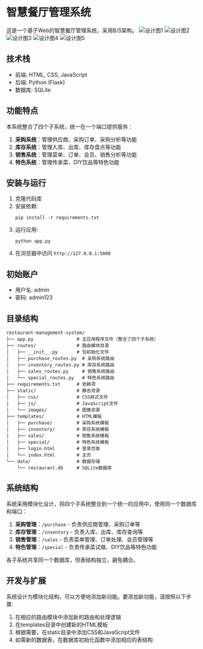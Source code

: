 # 智慧餐厅管理系统

这是一个基于Web的智慧餐厅管理系统，采用B/S架构。
![设计图1](https://github.com/user-attachments/assets/303671c7-007d-4d55-9eb7-1eb3ea927f4c)
![设计图2](https://github.com/user-attachments/assets/9a24aba8-c19f-4632-9e5b-06449ed28880)
![设计图3](https://github.com/user-attachments/assets/f575f335-0e2a-487f-87ef-53d7700beee9)
![设计图4](https://github.com/user-attachments/assets/d9496977-e656-4d3f-a744-4fc7eb957607)
![设计图5](https://github.com/user-attachments/assets/b775d12a-2635-4527-adf9-605e2ae6ebeb)

## 技术栈

- 前端: HTML, CSS, JavaScript
- 后端: Python (Flask)
- 数据库: SQLite

## 功能特点

本系统整合了四个子系统，统一在一个端口提供服务：

1. **采购系统**：管理供应商、采购订单、采购分析等功能
2. **库存系统**：管理入库、出库、库存盘点等功能
3. **销售系统**：管理菜单、订单、会员、销售分析等功能
4. **特色系统**：管理传承菜、DIY饮品等特色功能

## 安装与运行

1. 克隆代码库
2. 安装依赖:
   ```
   pip install -r requirements.txt
   ```
3. 运行应用:
   ```
   python app.py
   ```
4. 在浏览器中访问 `http://127.0.0.1:5000`

## 初始账户

- 用户名: admin
- 密码: admin123

## 目录结构

```
restaurant-management-system/
├── app.py                # 主应用程序文件（整合了四个子系统）
├── routes/               # 路由模块目录
│   ├── __init__.py       # 包初始化文件
│   ├── purchase_routes.py  # 采购系统路由
│   ├── inventory_routes.py # 库存系统路由
│   ├── sales_routes.py     # 销售系统路由
│   └── special_routes.py   # 特色系统路由
├── requirements.txt      # 依赖项
├── static/               # 静态资源
│   ├── css/              # CSS样式文件
│   ├── js/               # JavaScript文件
│   └── images/           # 图像资源
├── templates/            # HTML模板
│   ├── purchase/         # 采购系统模板
│   ├── inventory/        # 库存系统模板
│   ├── sales/            # 销售系统模板
│   ├── special/          # 特色系统模板
│   ├── login.html        # 登录页面
│   └── index.html        # 主页
└── data/                 # 数据存储
    └── restaurant.db     # SQLite数据库
```

## 系统结构

系统采用模块化设计，将四个子系统整合到一个统一的应用中，使用同一个数据库和端口：

1. **采购管理**：`/purchase` - 负责供应商管理、采购订单等
2. **库存管理**：`/inventory` - 负责入库、出库、库存查询等
3. **销售管理**：`/sales` - 负责菜单管理、订单处理、会员管理等
4. **特色管理**：`/special` - 负责传承菜试做、DIY饮品等特色功能

各子系统共享同一个数据库，但表结构独立，避免耦合。

## 开发与扩展

系统设计为模块化结构，可以方便地添加新功能。要添加新功能，请按照以下步骤:

1. 在相应的路由模块中添加新的路由和处理逻辑
2. 在templates目录中创建新的HTML模板
3. 根据需要，在static目录中添加CSS和JavaScript文件
4. 如需新的数据表，在数据库初始化函数中添加相应的表结构 
